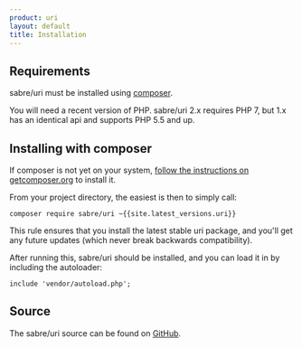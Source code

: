 ```yaml
---
product: uri
layout: default
title: Installation
---
```


Requirements
------------

sabre/uri must be installed using [composer][1].

You will need a recent version of PHP. sabre/uri 2.x requires PHP 7, but 1.x
has an identical api and supports PHP 5.5 and up.

Installing with composer
------------------------

If composer is not yet on your system, [follow the instructions on getcomposer.org][2]
to install it.

From your project directory, the easiest is then to simply call:

    composer require sabre/uri ~{{site.latest_versions.uri}}

This rule ensures that you install the latest stable uri package, and you'll
get any future updates (which never break backwards compatibility).

After running this, sabre/uri should be installed, and you can load it in
by including the autoloader:

    include 'vendor/autoload.php';

Source
------

The sabre/uri source can be found on [GitHub][3].

[1]: http://getcomposer.org/
[2]: https://getcomposer.org/doc/00-intro.md#installation-nix
[3]: https://github.com/fruux/sabre-uri

